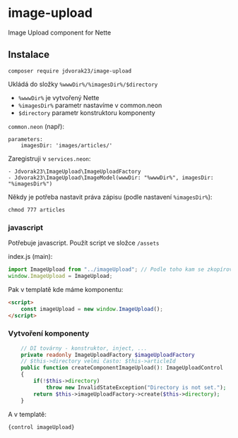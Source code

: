 # image-upload
Image Upload component for Nette
## Instalace

```
composer require jdvorak23/image-upload
```

Ukládá do složky `%wwwDir%/%imagesDir%/$directory`
- `%wwwDir%` je vytvořený Nette
- `%imagesDir%` parametr nastavíme v common.neon
- `$directory` parametr konstruktoru komponenty

`common.neon` (např):
```neon
parameters:
    imagesDir: 'images/articles/'
```

Zaregistruji v `services.neon`:
```neon
- Jdvorak23\ImageUpload\ImageUploadFactory
- Jdvorak23\ImageUpload\ImageModel(wwwDir: "%wwwDir%", imagesDir: "%imagesDir%")
```

Někdy je potřeba nastavit  práva zápisu (podle nastavení `%imagesDir%`):
```shell
chmod 777 articles
```

### javascript
Potřebuje javascript. Použít script ve složce `/assets`

index.js (main):
```javascript
import ImageUpload from "../imageUpload"; // Podle toho kam se zkopírovalo
window.ImageUpload = ImageUpload;
```

Pak v templatě kde máme komponentu:
```html
<script>
    const imageUpload = new window.ImageUpload();
</script>
```


### Vytvoření komponenty
```php
    // DI továrny - konstruktor, inject, ...
    private readonly ImageUploadFactory $imageUploadFactory
    // $this->directory velmi často: $this->articleId
    public function createComponentImageUpload(): ImageUploadControl
    {
        if(!$this->directory)
            throw new InvalidStateException("Directory is not set.");
        return $this->imageUploadFactory->create($this->directory);
    }
```
A v templatě:
```latte
{control imageUpload}
```